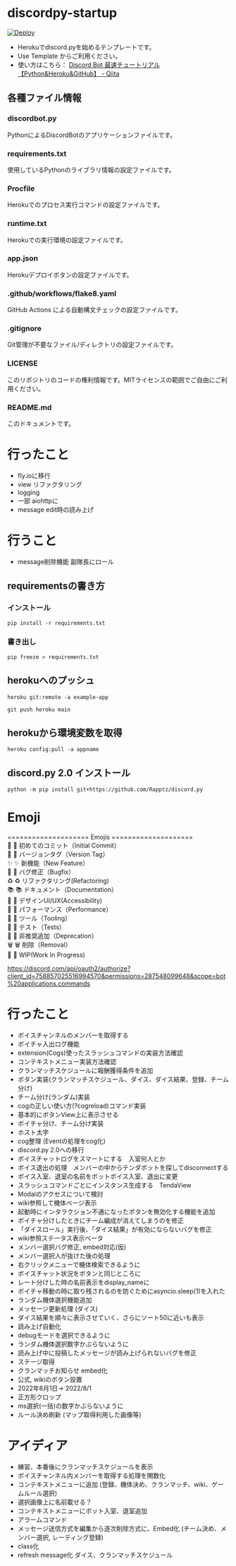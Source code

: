 # discordpy-startup

[![Deploy](https://www.herokucdn.com/deploy/button.svg)](https://heroku.com/deploy)

- Herokuでdiscord.pyを始めるテンプレートです。
- Use Template からご利用ください。
- 使い方はこちら： [Discord Bot 最速チュートリアル【Python&Heroku&GitHub】 - Qiita](https://qiita.com/1ntegrale9/items/aa4b373e8895273875a8)

## 各種ファイル情報

### discordbot.py
PythonによるDiscordBotのアプリケーションファイルです。

### requirements.txt
使用しているPythonのライブラリ情報の設定ファイルです。

### Procfile
Herokuでのプロセス実行コマンドの設定ファイルです。

### runtime.txt
Herokuでの実行環境の設定ファイルです。

### app.json
Herokuデプロイボタンの設定ファイルです。

### .github/workflows/flake8.yaml
GitHub Actions による自動構文チェックの設定ファイルです。

### .gitignore
Git管理が不要なファイル/ディレクトリの設定ファイルです。

### LICENSE
このリポジトリのコードの権利情報です。MITライセンスの範囲でご自由にご利用ください。

### README.md
このドキュメントです。

# 行ったこと
- fly.ioに移行
- view リファクタリング
- logging
- 一部 aiohttpに
- message edit時の読み上げ

# 行うこと
- message削除機能 副隊長にロール

## requirementsの書き方

### インストール
```
pip install -r requirements.txt
```
### 書き出し
```
pip freeze > requirements.txt
```
## herokuへのプッシュ
```
heroku git:remote -a example-app
```
```
git push heroku main
```
## herokuから環境変数を取得
```
heroku config:pull -a appname
```

## discord.py 2.0 インストール
```
python -m pip install git+https://github.com/Rapptz/discord.py
```

# Emoji
 ==================== Emojis ====================  
🌱  :seedling: 初めてのコミット（Initial Commit）  
🔖  :bookmark: バージョンタグ（Version Tag）  
✨  :sparkles: 新機能（New Feature）  
🐛  :bug: バグ修正（Bugfix）  
♻️  :recycle: リファクタリング(Refactoring)  
📚  :books: ドキュメント（Documentation）  
🎨  :art: デザインUI/UX(Accessibility)  
🐎  :horse: パフォーマンス（Performance）  
🔧  :wrench: ツール（Tooling）  
🚨  :rotating_light: テスト（Tests）  
💩  :hankey: 非推奨追加（Deprecation）  
🗑️  :wastebasket: 削除（Removal）  
🚧  :construction: WIP(Work In Progress)

https://discord.com/api/oauth2/authorize?client_id=758857025516994570&permissions=287548099648&scope=bot%20applications.commands

# 行ったこと
- ボイスチャンネルのメンバーを取得する
- ボイチャ入出ログ機能
- extension(Cogs)使ったスラッシュコマンドの実装方法確認
- コンテキストメニュー実装方法確認
- クランマッチスケジュールに報酬獲得条件を追加
- ボタン実装(クランマッチスケジュール、ダイス、ダイス結果、登録、チーム分け)
- チーム分け(ランダム)実装
- cogの正しい使い方(?cogreload)コマンド実装
- 基本的にボタンView上に表示させる
- ボイチャ分け、チーム分け実装
- ホスト太字
- cog整理 (Eventの処理をcog化)
- discord.py 2.0への移行
- ボイスチャットログをスマートにする　入室何人とか
- ボイス退出の処理　メンバーの中からテンダボットを探してdisconnectする
- ボイス入室、退室の名前をボットボイス入室、退出に変更
- スラッシュコマンドごとにインスタンス生成する　TendaView
- Modalのアクセスについて検討
- wiki参照して機体ページ表示
- 起動時にインタラクション不通になったボタンを無効化する機能を追加
- ボイチャ分けしたときにチーム編成が消えてしまうのを修正
- 「ダイスロール」実行後、「ダイス結果」が有効にならないバグを修正
- wiki参照ステータス表示ベータ
- メンバー選択バグ修正, embed対応(仮)
- メンバー選択人が抜けた後の処理
- 右クリックメニューで機体検索できるように
- ボイスチャット状況をボタンと同じところに
- レート分けした時の名前表示をdisplay_nameに
- ボイチャ移動の時に取り残されるのを防ぐためにasyncio.sleep(1)を入れた
- ランダム機体選択機能追加
- メッセージ更新処理 (ダイス)
- ダイス結果を順々に表示させていく、さらにソート50に近いも表示
- 読み上げ自動化
- debugモードを選択できるように
- ランダム機体選択数字かぶらないように
- 読み上げ中に投稿したメッセージが読み上げられないバグを修正
- ステージ取得
- クランマッチお知らせ embed化
- 公式, wikiのボタン設置
- 2022年8月1日-> 2022/8/1
- 正方形クロップ
- ms選択(一括)の数字かぶらないように
- ルール決め刷新 (マップ取得利用した画像等)

# アイディア
- 練習、本番後にクランマッチスケジュールを表示
- ボイスチャンネル内メンバーを取得する処理を関数化
- コンテキストメニューに追加 (登録、機体決め、クランマッチ、wiki、ゲームルール選択)
- 選択画像上に名前載せる？
- コンテキストメニューにボット入室、退室追加
- アラームコマンド
- メッセージ送信方式を編集から逐次削除方式に、Embed化 (チーム決め、メンバー選択, レーティング登録)
- class化
- refresh message化 ダイス、クランマッチスケジュール